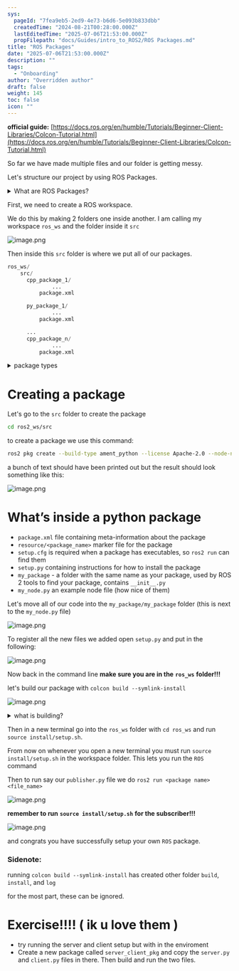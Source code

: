 ```yaml
---
sys:
  pageId: "7fea9eb5-2ed9-4e73-b6d6-5e093b833dbb"
  createdTime: "2024-08-21T00:28:00.000Z"
  lastEditedTime: "2025-07-06T21:53:00.000Z"
  propFilepath: "docs/Guides/intro_to_ROS2/ROS Packages.md"
title: "ROS Packages"
date: "2025-07-06T21:53:00.000Z"
description: ""
tags:
  - "Onboarding"
author: "Overridden author"
draft: false
weight: 145
toc: false
icon: ""
---
```


**official guide:** [https://docs.ros.org/en/humble/Tutorials/Beginner-Client-Libraries/Colcon-Tutorial.html](https://docs.ros.org/en/humble/Tutorials/Beginner-Client-Libraries/Colcon-Tutorial.html)

So far we have made multiple files and our folder is getting messy.

Let's structure our project by using ROS Packages.

<details>
      <summary>What are ROS Packages?</summary>
      ROS Packages are, as the name implies, packages of code that are highly sharable between ROS developers.
  </details>

First, we need to create a ROS workspace.

We do this by making 2 folders one inside another. I am calling my workspace `ros_ws` and the folder inside it `src`

![image.png](https://prod-files-secure.s3.us-west-2.amazonaws.com/d518164a-d88e-44d1-a4ee-3adb3bd8bce0/70706947-fd18-4537-a67b-e12946812d31/image.png?X-Amz-Algorithm=AWS4-HMAC-SHA256&X-Amz-Content-Sha256=UNSIGNED-PAYLOAD&X-Amz-Credential=ASIAZI2LB466W74LV43W%2F20250717%2Fus-west-2%2Fs3%2Faws4_request&X-Amz-Date=20250717T071305Z&X-Amz-Expires=3600&X-Amz-Security-Token=IQoJb3JpZ2luX2VjEFcaCXVzLXdlc3QtMiJIMEYCIQC5aAuNFii4GConICWo5OGrRvsVhprJQ4zCl4TD24qyXQIhAKTmpev5tjTAd6lkgQ9mHg%2B00md6XfR2cNXEhqxP%2F43fKv8DCHAQABoMNjM3NDIzMTgzODA1IgzYRs7uacl2SxMjqqYq3AMSk4NilbB6j7CSJ3Cc%2B3tqL6jSZgjDukdWahNLTxqGT1pr0GG8FPRtgkeC0HlgrpJqc%2BOY1T6mEYLvWJS%2F5Svrv1mOh%2FdkLHNwc63r7ervgrPV6ifbadSjAU7mp5pNF2dLqtPb7Uq1wB59rwgkvgEHBNHyEhKcqMnCWkvZ0E0e4y%2Bos4mgT%2B5Z5JOsFlmm2wGbotzKCQAW6H4cjDynctkOL0aSsedOYtLzGTgxVgN2vWh8Mg0DIJ7dCavvrRZgqrMkoy3g%2BZHnGXCNh16C4dQzKoPxIdGS3IdKZYuREHzWAmyfX7953gAULnrroVWK4VM1sVlWVXmsGLtUmJjQPso8ch2FgldSmBTlcCG1%2FdiPXr9Juapgjckq9MJzKsTsUY1eVkNXAcufjwjfhREPpHj8WCkTq4sfAJVm0A5YnpQwJ5IFJJkdpER7ta6If1GOIbF%2ByETOqWtiJlcSLHHGlGcuYMWYqZfZvoiqXkDC8DVAHvkRPIGcGFWdRBxzaN2a58iAr5GTbXHqsPkRjyUSwS7iUuRKP67whMMfWMUTSzjR52KgsbIo1SbSRlDs5G5WjL5xZEH0hc60MDmsSzF9IMaZr4iTT9ekq0ck6z4vKJ1HPlP43dtiLOIyKfO7YTDZwOLDBjqkAbNmrAucIrJTe%2B9Qjmcz%2BzO4qGz1U4yxtlDk7PQiLwaOQDIop8t7ITgjnXWqi4NxE2zecglBYk16VxqgRQN12apO%2FBjlqO3e8q80pPqbLWe%2Bvj%2BnL2I7I9saMWjGWxlt9i3bFqa8yi8F%2B1bJf%2BQLRfqWFSfqGXf8Fb1wvFdD4yJZdO5HJ82v3B89E8jSrsHKn5xim2bDWShLEbuWagyCZoJBwUAm&X-Amz-Signature=b2841fb67a70d24f20307cca777f5908204ad212f06939a973e7c0bf5f60830b&X-Amz-SignedHeaders=host&x-amz-checksum-mode=ENABLED&x-id=GetObject)

Then inside this `src` folder is where we put all of our packages.

```python
ros_ws/
    src/
      cpp_package_1/
		      ...
          package.xml

      py_package_1/
		      ...
          package.xml

      ...
      cpp_package_n/
		      ...
          package.xml

```

<details>

<summary>package types</summary>

packages can be either `C++` or python.

the intern file structure is different for each but for this guide we will stick to creating python packages

</details>

# Creating a package

Let's go to the `src` folder to create the package

```bash
cd ros2_ws/src
```

to create a package we use this command:

```bash
ros2 pkg create --build-type ament_python --license Apache-2.0 --node-name my_node my_package
```

a bunch of text should have been printed out but the result should look something like this:

![image.png](https://prod-files-secure.s3.us-west-2.amazonaws.com/d518164a-d88e-44d1-a4ee-3adb3bd8bce0/e6cf1e3f-8512-4a3e-b131-079f800bf3e8/image.png?X-Amz-Algorithm=AWS4-HMAC-SHA256&X-Amz-Content-Sha256=UNSIGNED-PAYLOAD&X-Amz-Credential=ASIAZI2LB466W74LV43W%2F20250717%2Fus-west-2%2Fs3%2Faws4_request&X-Amz-Date=20250717T071305Z&X-Amz-Expires=3600&X-Amz-Security-Token=IQoJb3JpZ2luX2VjEFcaCXVzLXdlc3QtMiJIMEYCIQC5aAuNFii4GConICWo5OGrRvsVhprJQ4zCl4TD24qyXQIhAKTmpev5tjTAd6lkgQ9mHg%2B00md6XfR2cNXEhqxP%2F43fKv8DCHAQABoMNjM3NDIzMTgzODA1IgzYRs7uacl2SxMjqqYq3AMSk4NilbB6j7CSJ3Cc%2B3tqL6jSZgjDukdWahNLTxqGT1pr0GG8FPRtgkeC0HlgrpJqc%2BOY1T6mEYLvWJS%2F5Svrv1mOh%2FdkLHNwc63r7ervgrPV6ifbadSjAU7mp5pNF2dLqtPb7Uq1wB59rwgkvgEHBNHyEhKcqMnCWkvZ0E0e4y%2Bos4mgT%2B5Z5JOsFlmm2wGbotzKCQAW6H4cjDynctkOL0aSsedOYtLzGTgxVgN2vWh8Mg0DIJ7dCavvrRZgqrMkoy3g%2BZHnGXCNh16C4dQzKoPxIdGS3IdKZYuREHzWAmyfX7953gAULnrroVWK4VM1sVlWVXmsGLtUmJjQPso8ch2FgldSmBTlcCG1%2FdiPXr9Juapgjckq9MJzKsTsUY1eVkNXAcufjwjfhREPpHj8WCkTq4sfAJVm0A5YnpQwJ5IFJJkdpER7ta6If1GOIbF%2ByETOqWtiJlcSLHHGlGcuYMWYqZfZvoiqXkDC8DVAHvkRPIGcGFWdRBxzaN2a58iAr5GTbXHqsPkRjyUSwS7iUuRKP67whMMfWMUTSzjR52KgsbIo1SbSRlDs5G5WjL5xZEH0hc60MDmsSzF9IMaZr4iTT9ekq0ck6z4vKJ1HPlP43dtiLOIyKfO7YTDZwOLDBjqkAbNmrAucIrJTe%2B9Qjmcz%2BzO4qGz1U4yxtlDk7PQiLwaOQDIop8t7ITgjnXWqi4NxE2zecglBYk16VxqgRQN12apO%2FBjlqO3e8q80pPqbLWe%2Bvj%2BnL2I7I9saMWjGWxlt9i3bFqa8yi8F%2B1bJf%2BQLRfqWFSfqGXf8Fb1wvFdD4yJZdO5HJ82v3B89E8jSrsHKn5xim2bDWShLEbuWagyCZoJBwUAm&X-Amz-Signature=925bc2224bfa00a16ec686e54923c723b702bf58a33c02fd65fe2a1ae4f478de&X-Amz-SignedHeaders=host&x-amz-checksum-mode=ENABLED&x-id=GetObject)

# What’s inside a python package

- `package.xml` file containing meta-information about the package
- `resource/<package_name>` marker file for the package
- `setup.cfg` is required when a package has executables, so `ros2 run` can find them
- `setup.py` containing instructions for how to install the package
- `my_package` - a folder with the same name as your package, used by ROS 2 tools to find your package, contains `__init__.py`
- `my_node.py` an example node file (how nice of them)

Let's move all of our code into the `my_package/my_package` folder (this is next to the `my_node.py` file)

![image.png](https://prod-files-secure.s3.us-west-2.amazonaws.com/d518164a-d88e-44d1-a4ee-3adb3bd8bce0/9ce58f11-0da9-4d3e-b86d-506a9685d378/image.png?X-Amz-Algorithm=AWS4-HMAC-SHA256&X-Amz-Content-Sha256=UNSIGNED-PAYLOAD&X-Amz-Credential=ASIAZI2LB466W74LV43W%2F20250717%2Fus-west-2%2Fs3%2Faws4_request&X-Amz-Date=20250717T071305Z&X-Amz-Expires=3600&X-Amz-Security-Token=IQoJb3JpZ2luX2VjEFcaCXVzLXdlc3QtMiJIMEYCIQC5aAuNFii4GConICWo5OGrRvsVhprJQ4zCl4TD24qyXQIhAKTmpev5tjTAd6lkgQ9mHg%2B00md6XfR2cNXEhqxP%2F43fKv8DCHAQABoMNjM3NDIzMTgzODA1IgzYRs7uacl2SxMjqqYq3AMSk4NilbB6j7CSJ3Cc%2B3tqL6jSZgjDukdWahNLTxqGT1pr0GG8FPRtgkeC0HlgrpJqc%2BOY1T6mEYLvWJS%2F5Svrv1mOh%2FdkLHNwc63r7ervgrPV6ifbadSjAU7mp5pNF2dLqtPb7Uq1wB59rwgkvgEHBNHyEhKcqMnCWkvZ0E0e4y%2Bos4mgT%2B5Z5JOsFlmm2wGbotzKCQAW6H4cjDynctkOL0aSsedOYtLzGTgxVgN2vWh8Mg0DIJ7dCavvrRZgqrMkoy3g%2BZHnGXCNh16C4dQzKoPxIdGS3IdKZYuREHzWAmyfX7953gAULnrroVWK4VM1sVlWVXmsGLtUmJjQPso8ch2FgldSmBTlcCG1%2FdiPXr9Juapgjckq9MJzKsTsUY1eVkNXAcufjwjfhREPpHj8WCkTq4sfAJVm0A5YnpQwJ5IFJJkdpER7ta6If1GOIbF%2ByETOqWtiJlcSLHHGlGcuYMWYqZfZvoiqXkDC8DVAHvkRPIGcGFWdRBxzaN2a58iAr5GTbXHqsPkRjyUSwS7iUuRKP67whMMfWMUTSzjR52KgsbIo1SbSRlDs5G5WjL5xZEH0hc60MDmsSzF9IMaZr4iTT9ekq0ck6z4vKJ1HPlP43dtiLOIyKfO7YTDZwOLDBjqkAbNmrAucIrJTe%2B9Qjmcz%2BzO4qGz1U4yxtlDk7PQiLwaOQDIop8t7ITgjnXWqi4NxE2zecglBYk16VxqgRQN12apO%2FBjlqO3e8q80pPqbLWe%2Bvj%2BnL2I7I9saMWjGWxlt9i3bFqa8yi8F%2B1bJf%2BQLRfqWFSfqGXf8Fb1wvFdD4yJZdO5HJ82v3B89E8jSrsHKn5xim2bDWShLEbuWagyCZoJBwUAm&X-Amz-Signature=fd460ddca5f3d988ee68644d53be9f7cf4b250812752095cc9e094bfe5aecf07&X-Amz-SignedHeaders=host&x-amz-checksum-mode=ENABLED&x-id=GetObject)

To register all the new files we added open `setup.py` and put in the following:

![image.png](https://prod-files-secure.s3.us-west-2.amazonaws.com/d518164a-d88e-44d1-a4ee-3adb3bd8bce0/1cd7c262-4cae-4496-9d75-c178537d24a2/image.png?X-Amz-Algorithm=AWS4-HMAC-SHA256&X-Amz-Content-Sha256=UNSIGNED-PAYLOAD&X-Amz-Credential=ASIAZI2LB466W74LV43W%2F20250717%2Fus-west-2%2Fs3%2Faws4_request&X-Amz-Date=20250717T071305Z&X-Amz-Expires=3600&X-Amz-Security-Token=IQoJb3JpZ2luX2VjEFcaCXVzLXdlc3QtMiJIMEYCIQC5aAuNFii4GConICWo5OGrRvsVhprJQ4zCl4TD24qyXQIhAKTmpev5tjTAd6lkgQ9mHg%2B00md6XfR2cNXEhqxP%2F43fKv8DCHAQABoMNjM3NDIzMTgzODA1IgzYRs7uacl2SxMjqqYq3AMSk4NilbB6j7CSJ3Cc%2B3tqL6jSZgjDukdWahNLTxqGT1pr0GG8FPRtgkeC0HlgrpJqc%2BOY1T6mEYLvWJS%2F5Svrv1mOh%2FdkLHNwc63r7ervgrPV6ifbadSjAU7mp5pNF2dLqtPb7Uq1wB59rwgkvgEHBNHyEhKcqMnCWkvZ0E0e4y%2Bos4mgT%2B5Z5JOsFlmm2wGbotzKCQAW6H4cjDynctkOL0aSsedOYtLzGTgxVgN2vWh8Mg0DIJ7dCavvrRZgqrMkoy3g%2BZHnGXCNh16C4dQzKoPxIdGS3IdKZYuREHzWAmyfX7953gAULnrroVWK4VM1sVlWVXmsGLtUmJjQPso8ch2FgldSmBTlcCG1%2FdiPXr9Juapgjckq9MJzKsTsUY1eVkNXAcufjwjfhREPpHj8WCkTq4sfAJVm0A5YnpQwJ5IFJJkdpER7ta6If1GOIbF%2ByETOqWtiJlcSLHHGlGcuYMWYqZfZvoiqXkDC8DVAHvkRPIGcGFWdRBxzaN2a58iAr5GTbXHqsPkRjyUSwS7iUuRKP67whMMfWMUTSzjR52KgsbIo1SbSRlDs5G5WjL5xZEH0hc60MDmsSzF9IMaZr4iTT9ekq0ck6z4vKJ1HPlP43dtiLOIyKfO7YTDZwOLDBjqkAbNmrAucIrJTe%2B9Qjmcz%2BzO4qGz1U4yxtlDk7PQiLwaOQDIop8t7ITgjnXWqi4NxE2zecglBYk16VxqgRQN12apO%2FBjlqO3e8q80pPqbLWe%2Bvj%2BnL2I7I9saMWjGWxlt9i3bFqa8yi8F%2B1bJf%2BQLRfqWFSfqGXf8Fb1wvFdD4yJZdO5HJ82v3B89E8jSrsHKn5xim2bDWShLEbuWagyCZoJBwUAm&X-Amz-Signature=bc2b582a9a6e4d11adef776743046f914254a2e5670ead446755b722e4d6a942&X-Amz-SignedHeaders=host&x-amz-checksum-mode=ENABLED&x-id=GetObject)

Now back in the command line **make sure you are in the** **`ros_ws`** **folder!!!**

let's build our package with `colcon build --symlink-install`

![image.png](https://prod-files-secure.s3.us-west-2.amazonaws.com/d518164a-d88e-44d1-a4ee-3adb3bd8bce0/2f2a0d27-b173-48fd-b189-5f5c0ce65619/image.png?X-Amz-Algorithm=AWS4-HMAC-SHA256&X-Amz-Content-Sha256=UNSIGNED-PAYLOAD&X-Amz-Credential=ASIAZI2LB466W74LV43W%2F20250717%2Fus-west-2%2Fs3%2Faws4_request&X-Amz-Date=20250717T071305Z&X-Amz-Expires=3600&X-Amz-Security-Token=IQoJb3JpZ2luX2VjEFcaCXVzLXdlc3QtMiJIMEYCIQC5aAuNFii4GConICWo5OGrRvsVhprJQ4zCl4TD24qyXQIhAKTmpev5tjTAd6lkgQ9mHg%2B00md6XfR2cNXEhqxP%2F43fKv8DCHAQABoMNjM3NDIzMTgzODA1IgzYRs7uacl2SxMjqqYq3AMSk4NilbB6j7CSJ3Cc%2B3tqL6jSZgjDukdWahNLTxqGT1pr0GG8FPRtgkeC0HlgrpJqc%2BOY1T6mEYLvWJS%2F5Svrv1mOh%2FdkLHNwc63r7ervgrPV6ifbadSjAU7mp5pNF2dLqtPb7Uq1wB59rwgkvgEHBNHyEhKcqMnCWkvZ0E0e4y%2Bos4mgT%2B5Z5JOsFlmm2wGbotzKCQAW6H4cjDynctkOL0aSsedOYtLzGTgxVgN2vWh8Mg0DIJ7dCavvrRZgqrMkoy3g%2BZHnGXCNh16C4dQzKoPxIdGS3IdKZYuREHzWAmyfX7953gAULnrroVWK4VM1sVlWVXmsGLtUmJjQPso8ch2FgldSmBTlcCG1%2FdiPXr9Juapgjckq9MJzKsTsUY1eVkNXAcufjwjfhREPpHj8WCkTq4sfAJVm0A5YnpQwJ5IFJJkdpER7ta6If1GOIbF%2ByETOqWtiJlcSLHHGlGcuYMWYqZfZvoiqXkDC8DVAHvkRPIGcGFWdRBxzaN2a58iAr5GTbXHqsPkRjyUSwS7iUuRKP67whMMfWMUTSzjR52KgsbIo1SbSRlDs5G5WjL5xZEH0hc60MDmsSzF9IMaZr4iTT9ekq0ck6z4vKJ1HPlP43dtiLOIyKfO7YTDZwOLDBjqkAbNmrAucIrJTe%2B9Qjmcz%2BzO4qGz1U4yxtlDk7PQiLwaOQDIop8t7ITgjnXWqi4NxE2zecglBYk16VxqgRQN12apO%2FBjlqO3e8q80pPqbLWe%2Bvj%2BnL2I7I9saMWjGWxlt9i3bFqa8yi8F%2B1bJf%2BQLRfqWFSfqGXf8Fb1wvFdD4yJZdO5HJ82v3B89E8jSrsHKn5xim2bDWShLEbuWagyCZoJBwUAm&X-Amz-Signature=d1f974604c54106c324c59fb2e88a4295c5f7dadd761a9427252665063b4329a&X-Amz-SignedHeaders=host&x-amz-checksum-mode=ENABLED&x-id=GetObject)

<details>

<summary>what is building?</summary>

if you are a CS major at Rose-Hulman you will learn the answer to this in CSSE132

but TLDR; is it combines all the code files into one program that can be run easily 

</details>

Then in a new terminal go into the `ros_ws` folder with `cd ros_ws` and run `source install/setup.sh`. 

From now on whenever you open a new terminal you must run `source install/setup.sh` in the workspace folder. This lets you run the `ROS` command

Then to run say our `publisher.py` file we do `ros2 run <package name> <file_name>`

![image.png](https://prod-files-secure.s3.us-west-2.amazonaws.com/d518164a-d88e-44d1-a4ee-3adb3bd8bce0/4f4b1219-3a44-4632-aa0a-ce3471699f59/image.png?X-Amz-Algorithm=AWS4-HMAC-SHA256&X-Amz-Content-Sha256=UNSIGNED-PAYLOAD&X-Amz-Credential=ASIAZI2LB466W74LV43W%2F20250717%2Fus-west-2%2Fs3%2Faws4_request&X-Amz-Date=20250717T071305Z&X-Amz-Expires=3600&X-Amz-Security-Token=IQoJb3JpZ2luX2VjEFcaCXVzLXdlc3QtMiJIMEYCIQC5aAuNFii4GConICWo5OGrRvsVhprJQ4zCl4TD24qyXQIhAKTmpev5tjTAd6lkgQ9mHg%2B00md6XfR2cNXEhqxP%2F43fKv8DCHAQABoMNjM3NDIzMTgzODA1IgzYRs7uacl2SxMjqqYq3AMSk4NilbB6j7CSJ3Cc%2B3tqL6jSZgjDukdWahNLTxqGT1pr0GG8FPRtgkeC0HlgrpJqc%2BOY1T6mEYLvWJS%2F5Svrv1mOh%2FdkLHNwc63r7ervgrPV6ifbadSjAU7mp5pNF2dLqtPb7Uq1wB59rwgkvgEHBNHyEhKcqMnCWkvZ0E0e4y%2Bos4mgT%2B5Z5JOsFlmm2wGbotzKCQAW6H4cjDynctkOL0aSsedOYtLzGTgxVgN2vWh8Mg0DIJ7dCavvrRZgqrMkoy3g%2BZHnGXCNh16C4dQzKoPxIdGS3IdKZYuREHzWAmyfX7953gAULnrroVWK4VM1sVlWVXmsGLtUmJjQPso8ch2FgldSmBTlcCG1%2FdiPXr9Juapgjckq9MJzKsTsUY1eVkNXAcufjwjfhREPpHj8WCkTq4sfAJVm0A5YnpQwJ5IFJJkdpER7ta6If1GOIbF%2ByETOqWtiJlcSLHHGlGcuYMWYqZfZvoiqXkDC8DVAHvkRPIGcGFWdRBxzaN2a58iAr5GTbXHqsPkRjyUSwS7iUuRKP67whMMfWMUTSzjR52KgsbIo1SbSRlDs5G5WjL5xZEH0hc60MDmsSzF9IMaZr4iTT9ekq0ck6z4vKJ1HPlP43dtiLOIyKfO7YTDZwOLDBjqkAbNmrAucIrJTe%2B9Qjmcz%2BzO4qGz1U4yxtlDk7PQiLwaOQDIop8t7ITgjnXWqi4NxE2zecglBYk16VxqgRQN12apO%2FBjlqO3e8q80pPqbLWe%2Bvj%2BnL2I7I9saMWjGWxlt9i3bFqa8yi8F%2B1bJf%2BQLRfqWFSfqGXf8Fb1wvFdD4yJZdO5HJ82v3B89E8jSrsHKn5xim2bDWShLEbuWagyCZoJBwUAm&X-Amz-Signature=14bf6eeafee44eee4acc1182d037ede54e34980a69293c7bb6dbed1d8f8ff53c&X-Amz-SignedHeaders=host&x-amz-checksum-mode=ENABLED&x-id=GetObject)

**remember to run** **`source install/setup.sh`** **for the subscriber!!!**

![image.png](https://prod-files-secure.s3.us-west-2.amazonaws.com/d518164a-d88e-44d1-a4ee-3adb3bd8bce0/02121119-dad4-49ec-8356-c956108b4243/image.png?X-Amz-Algorithm=AWS4-HMAC-SHA256&X-Amz-Content-Sha256=UNSIGNED-PAYLOAD&X-Amz-Credential=ASIAZI2LB466W74LV43W%2F20250717%2Fus-west-2%2Fs3%2Faws4_request&X-Amz-Date=20250717T071305Z&X-Amz-Expires=3600&X-Amz-Security-Token=IQoJb3JpZ2luX2VjEFcaCXVzLXdlc3QtMiJIMEYCIQC5aAuNFii4GConICWo5OGrRvsVhprJQ4zCl4TD24qyXQIhAKTmpev5tjTAd6lkgQ9mHg%2B00md6XfR2cNXEhqxP%2F43fKv8DCHAQABoMNjM3NDIzMTgzODA1IgzYRs7uacl2SxMjqqYq3AMSk4NilbB6j7CSJ3Cc%2B3tqL6jSZgjDukdWahNLTxqGT1pr0GG8FPRtgkeC0HlgrpJqc%2BOY1T6mEYLvWJS%2F5Svrv1mOh%2FdkLHNwc63r7ervgrPV6ifbadSjAU7mp5pNF2dLqtPb7Uq1wB59rwgkvgEHBNHyEhKcqMnCWkvZ0E0e4y%2Bos4mgT%2B5Z5JOsFlmm2wGbotzKCQAW6H4cjDynctkOL0aSsedOYtLzGTgxVgN2vWh8Mg0DIJ7dCavvrRZgqrMkoy3g%2BZHnGXCNh16C4dQzKoPxIdGS3IdKZYuREHzWAmyfX7953gAULnrroVWK4VM1sVlWVXmsGLtUmJjQPso8ch2FgldSmBTlcCG1%2FdiPXr9Juapgjckq9MJzKsTsUY1eVkNXAcufjwjfhREPpHj8WCkTq4sfAJVm0A5YnpQwJ5IFJJkdpER7ta6If1GOIbF%2ByETOqWtiJlcSLHHGlGcuYMWYqZfZvoiqXkDC8DVAHvkRPIGcGFWdRBxzaN2a58iAr5GTbXHqsPkRjyUSwS7iUuRKP67whMMfWMUTSzjR52KgsbIo1SbSRlDs5G5WjL5xZEH0hc60MDmsSzF9IMaZr4iTT9ekq0ck6z4vKJ1HPlP43dtiLOIyKfO7YTDZwOLDBjqkAbNmrAucIrJTe%2B9Qjmcz%2BzO4qGz1U4yxtlDk7PQiLwaOQDIop8t7ITgjnXWqi4NxE2zecglBYk16VxqgRQN12apO%2FBjlqO3e8q80pPqbLWe%2Bvj%2BnL2I7I9saMWjGWxlt9i3bFqa8yi8F%2B1bJf%2BQLRfqWFSfqGXf8Fb1wvFdD4yJZdO5HJ82v3B89E8jSrsHKn5xim2bDWShLEbuWagyCZoJBwUAm&X-Amz-Signature=5b47c41628fe0f51c167c1629483c7bb4a68c3622bff7281a15b183800fd0d46&X-Amz-SignedHeaders=host&x-amz-checksum-mode=ENABLED&x-id=GetObject)

and congrats you have successfully setup your own `ROS` package.

### Sidenote:

running `colcon build --symlink-install` has created other folder `build`, `install`, and `log`

for the most part, these can be ignored.

# Exercise!!!! ( ik u love them )

- try running the server and client setup but with in the enviroment
- Create a new package called `server_client_pkg` and copy the `server.py` and `client.py` files in there. Then build and run the two files.
